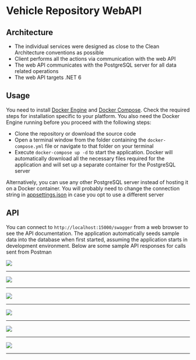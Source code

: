 # Vehicle Repository WebAPI

## Architecture

+ The individual services were designed as close to the Clean Architecture conventions as possible
+ Client performs all the actions via communication with the web API
+ The web API communicates with the PostgreSQL server for all data related operations
+ The web API targets .NET 6


## Usage

You need to install [Docker Engine](https://docs.docker.com/engine/install/) and [Docker Compose](https://docs.docker.com/compose/install/). Check the required steps for installation specific to your platform. You also need the Docker Engine running before you proceed with the following steps:

+ Clone the repository or download the source code
+ Open a terminal window from the folder containing the ```docker-compose.yml``` file or navigate to that folder on your terminal
+ Execute ```docker-compose up -d``` to start the application. Docker will automatically download all the necessary files required for the application and will set up a separate container for the PostgreSQL server

Alternatively, you can use any other PostgreSQL server instead of hosting it on a Docker container. You will probably need to change the connection string in [appsettings.json](/src/VehicleRepo.Api/appsettings.json) in case you opt to use a different server


## API

You can connect to ```http://localhost:15000/swagger``` from a web browser to see the API documentation. The application automatically seeds sample data into the database when first started, assuming the application starts in development environment. Below are some sample API responses for calls sent from Postman

![](https://i.imgur.com/WNRlgsC.png)

---
![](https://i.imgur.com/JM61Gb8.png)

---
![](https://i.imgur.com/xs2QVAB.png)

---
![](https://i.imgur.com/1nC8hdk.png)

---
![](https://i.imgur.com/CjnBKEE.png)

---
![](https://i.imgur.com/y1AWyhE.png)

---